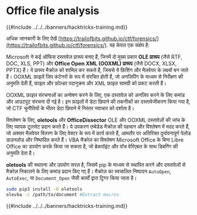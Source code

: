 # Office file analysis

{{#include ../../../banners/hacktricks-training.md}}

अधिक जानकारी के लिए देखें [https://trailofbits.github.io/ctf/forensics/](https://trailofbits.github.io/ctf/forensics/). यह केवल एक संक्षेप है:

Microsoft ने कई ऑफिस दस्तावेज़ प्रारूप बनाए हैं, जिनमें दो मुख्य प्रकार **OLE प्रारूप** (जैसे RTF, DOC, XLS, PPT) और **Office Open XML (OOXML) प्रारूप** (जैसे DOCX, XLSX, PPTX) हैं। ये प्रारूप मैक्रोज़ को शामिल कर सकते हैं, जिससे ये फ़िशिंग और मैलवेयर के लक्ष्यों बन जाते हैं। OOXML फ़ाइलें ज़िप कंटेनरों के रूप में संरचित होती हैं, जो अनज़िपिंग के माध्यम से निरीक्षण की अनुमति देती हैं, फ़ाइल और फ़ोल्डर पदानुक्रम और XML फ़ाइल सामग्री को प्रकट करती हैं।

OOXML फ़ाइल संरचनाओं का अन्वेषण करने के लिए, एक दस्तावेज़ को अनज़िप करने के लिए कमांड और आउटपुट संरचना दी गई है। इन फ़ाइलों में डेटा छिपाने की तकनीकों का दस्तावेजीकरण किया गया है, जो CTF चुनौतियों के भीतर डेटा छिपाने में निरंतर नवाचार को दर्शाता है।

विश्लेषण के लिए, **oletools** और **OfficeDissector** OLE और OOXML दस्तावेज़ों की जांच के लिए व्यापक टूलसेट प्रदान करते हैं। ये उपकरण एम्बेडेड मैक्रोज़ की पहचान और विश्लेषण में मदद करते हैं, जो अक्सर मैलवेयर वितरण के लिए वेक्टर के रूप में कार्य करते हैं, आमतौर पर अतिरिक्त दुर्भावनापूर्ण पेलोड डाउनलोड और निष्पादित करते हैं। VBA मैक्रोज़ का विश्लेषण Microsoft Office के बिना Libre Office का उपयोग करके किया जा सकता है, जो ब्रेकपॉइंट और वॉच वेरिएबल के साथ डिबगिंग की अनुमति देता है।

**oletools** की स्थापना और उपयोग सरल है, जिसमें pip के माध्यम से स्थापित करने और दस्तावेज़ों से मैक्रोज़ निकालने के लिए कमांड प्रदान किए गए हैं। मैक्रोज़ का स्वचालित निष्पादन `AutoOpen`, `AutoExec`, या `Document_Open` जैसी कार्यों द्वारा ट्रिगर किया जाता है।
```bash
sudo pip3 install -U oletools
olevba -c /path/to/document #Extract macros
```
{{#include ../../../banners/hacktricks-training.md}}
